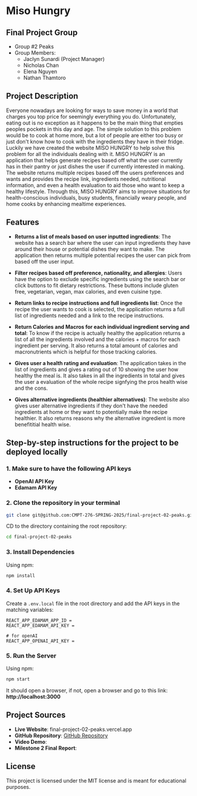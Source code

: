 # Miso Hungry


## Final Project Group
- Group #2 Peaks
- Group Members: 
    - Jaclyn Sunardi (Project Manager)
    - Nicholas Chan
    - Elena Nguyen
    - Nathan Thamtoro



## Project Description
Everyone nowadays are looking for ways to save money in a world that charges you top price for seemingly everything you do. Unfortunately, eating out is no exception as it happens to be the main thing that empties peoples pockets in this day and age. The simple solution to this problem would be to cook at home more, but a lot of people are either too busy or just don't know how to cook with the ingredients they have in their fridge. Luckily we have created the website MISO HUNGRY to help solve this problem for all the individuals dealing with it. MISO HUNGRY is an application that helps generate recipes based off what the user currently has in their pantry or just dishes the user if currently interested in making. The website returns multiple recipes based off the users preferences and wants and provides the recipe link, ingredients needed, nutritional information, and even a health evaluation to aid those who want to keep a healthy lifestyle. Through this, MISO HUNGRY aims to improve situations for health-conscious individuals, busy students, financially weary people, and home cooks by enhancing mealtime experiences. 



## Features  
- **Returns a list of meals based on user inputted ingredients**: The website has a search bar where the user can input ingredients they have around their house or potential dishes they want to make. The application then returns multiple potential recipes the user can pick from based off the user input. 

- **Filter recipes based off preference, nationality, and allergies**: Users have the option to exclude specific ingredients using the search bar or click buttons to fit dietary restrictions. These buttons include gluten free, vegetarian, vegan, max calories, and even cuisine type. 

- **Return links to recipe instructions and full ingredients list**: Once the recipe the user wants to cook is selected, the application returns a full list of ingredients needed and a link to the recipe instructions. 

- **Return Calories and Macros for each individual ingredient serving and total**: To know if the recipe is actually healthy the application returns a list of all the ingredients involved and the calories + macros for each ingredient per serving. It also returns a total amount of calories and macronutrients which is helpful for those tracking calories. 

- **Gives user a health rating and evaluation**: The application takes in the list of ingredients and gives a rating out of 10 showing the user how healthy the meal is. It also takes in all the ingredients in total and gives the user a evaluation of the whole recipe signfying the pros health wise and the cons. 

- **Gives alternative ingredients (healthier alternatives)**: The website also gives user alternative ingredients if they don't have the needed ingredients at home or they want to potentially make the recipe healthier. It also returns reasons why the alternative ingredient is more benefititial health wise. 



## Step-by-step instructions for the project to be deployed locally  

### **1. Make sure to have the following API keys**  
 

- **OpenAI API Key**  
- **Edamam API Key**  

### **2. Clone the repository in your terminal**  
```bash
git clone git@github.com:CMPT-276-SPRING-2025/final-project-02-peaks.git
```
CD to the directory containing the root repository:
```bash
cd final-project-02-peaks
```

### **3. Install Dependencies**  
Using npm:  
```bash
npm install
```

### **4. Set Up API Keys**  
Create a `.env.local` file in the root directory and add the API keys in the matching variables:  
```env
REACT_APP_EDAMAM_APP_ID =
REACT_APP_EDAMAM_API_KEY =

# for openAI
REACT_APP_OPENAI_API_KEY = 
``` 

### **5. Run the Server**  
Using npm:  
```bash
npm start
```
It should open a browser, if not, open a browser and go to this link:  
 **http://localhost:3000**  
 


## Project Sources  
- **Live Website**: final-project-02-peaks.vercel.app
- **GitHub Repository**: [GitHub Repository](https://github.com/CMPT-276-SPRING-2025/final-project-02-peaks)
- **Video Demo**:
- **Milestone 2 Final Report**: 



## License 
This project is licensed under the MIT license and is meant for educational purposes. 